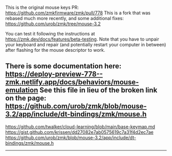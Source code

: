 This is the original mouse keys PR: https://github.com/zmkfirmware/zmk/pull/778
This is a fork that was rebased much more recently, and some additional fixes: https://github.com/urob/zmk/tree/mouse-3.2

You can test it following the instructions at https://zmk.dev/docs/features/beta-testing. Note that you have to unpair your keyboard and repair (and potentially restart your computer in between) after flashing for the mouse descriptor to work.

There is some documentation here: https://deploy-preview-778--zmk.netlify.app/docs/behaviors/mouse-emulation
See this file in lieu of the broken link on the page: https://github.com/urob/zmk/blob/mouse-3.2/app/include/dt-bindings/zmk/mouse.h
---
https://github.com/twalker/cloud-learning/blob/main/base-keymap.md
https://gist.github.com/krissen/dd27082e7ab0575619c7a31f4d2ec7ae
https://github.com/urob/zmk/blob/mouse-3.2/app/include/dt-bindings/zmk/mouse.h

---
